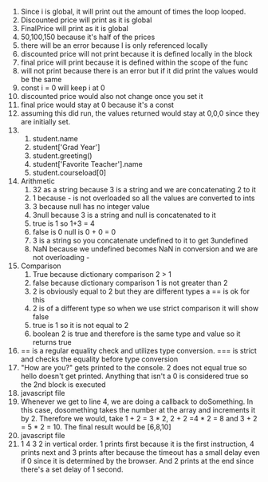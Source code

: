 1. Since i is global, it will print out the amount of times the loop looped.
2. Discounted price will print as it is global
3. FinalPrice will print as it is global
4. 50,100,150 because it's half of the prices
5. there will be an error because I is only referenced locally 
6. discounted price will not print because it is defined locally in the block
7. final price will print because it is defined within the scope of the func
8. will not print because there is an error but if it did print the values would be the same
9. const i = 0 will keep i at 0 
10. discounted price would also not change once you set it 
11. final price would stay at 0 because it's a const
12. assuming this did run, the values returned would stay at 0,0,0 since they are initially set.
13. 
    1.  student.name
    2.  student['Grad Year']
    3.  student.greeting()
    4.  student['Favorite Teacher'].name
    5.  student.courseload[0]
14. Arithmetic
    1.  32 as a string because 3 is a string and we are concatenating 2 to it
    2.  1 because - is not overloaded so all the values are converted to ints
    3.  3 because null has no integer value
    4.  3null because 3 is a string and null is concatenated to it
    5.  true is 1 so 1+3 = 4
    6.  false is 0 null is 0 + 0 = 0
    7.  3 is a string so you concatenate undefined to it to get 3undefined
    8.  NaN because we undefined becomes NaN in conversion and we are not overloading -
15. Comparison
    1.  True because dictionary comparison 2 > 1
    2.  false because dictionary comparison 1 is not greater than 2
    3.  2 is obviously equal to 2 but they are different types a == is ok for this
    4.  2 is of a different type so when we use strict comparison it will show false
    5.  true is 1 so it is not equal to 2
    6.  boolean 2 is true and therefore is the same type and value so it returns true
16. == is a regular equality check and utilizes type conversion. === is strict and checks the equality before type conversion
17. "How are you?" gets printed to the console. 2 does not equal true so hello doesn't get printed. Anything that isn't a 0 is considered true so the 2nd block is executed
18. javascript file
19. Whenever we get to line 4, we are doing a callback to doSomething. In this case, dosomething takes the number at the array and increments it by 2. Therefore we would, take 1 + 2 = 3 * 2, 2 + 2 =4 * 2 = 8 and 3 + 2 = 5 * 2 = 10. The final result would be [6,8,10]
20. javascript file
21. 1 4 3 2 in vertical order. 1 prints first because it is the first instruction, 4 prints next and 3 prints after because the timeout has a small delay even if 0 since it is determined by the browser. And 2 prints at the end since there's a set delay of 1 second.


